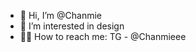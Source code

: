 - 🎍 Hi, I’m @Chanmie
- 🌿 I’m interested in design
- 🧚‍♀️ How to reach me: TG - @Chanmieee

<!---
Chanmie/Chanmie is a ✨ special ✨ repository because its `README.md` (this file) appears on your GitHub profile.
You can click the Preview link to take a look at your changes.
--->
